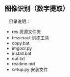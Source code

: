 ## 图像识别（数字提取）

&emsp;目录说明：
* res       资源文件夹
* tesseract 训练工具
* copy.bat
* imgocr.py
* install.bat 
* out.txt
* readme.md
* setup.py  安装文件
